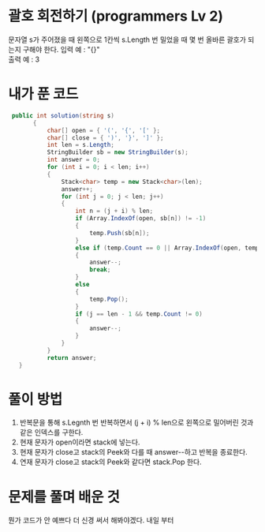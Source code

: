 # 괄호 회전하기 (programmers Lv 2)
 문자열 s가 주어졌을 때 왼쪽으로 1칸씩 s.Length 번 밀었을 때 몇 번 올바른 괄호가 되는지 구해야 한다.
 입력 예 : "[](){}"  
 출력 예 : 3
# 내가 푼 코드
 ```cs
  public int solution(string s)
        {
            char[] open = { '(', '{', '[' };
            char[] close = { ')', '}', ']' };
            int len = s.Length;
            StringBuilder sb = new StringBuilder(s);
            int answer = 0;
            for (int i = 0; i < len; i++)
            {
                Stack<char> temp = new Stack<char>(len);
                answer++;
                for (int j = 0; j < len; j++)
                {
                    int n = (j + i) % len;
                    if (Array.IndexOf(open, sb[n]) != -1)
                    {
                        temp.Push(sb[n]);
                    }
                    else if (temp.Count == 0 || Array.IndexOf(open, temp.Peek()) != Array.IndexOf(close, sb[n]))
                    {
                        answer--;
                        break;
                    }
                    else
                    {
                        temp.Pop();
                    }
                    if (j == len - 1 && temp.Count != 0)
                    {
                        answer--;
                    }
                }
            }
            return answer;
    }
 ```
# 풀이 방법
 1. 반복문을 통해 s.Legnth 번 반복하면서 (j + i) % len으로 왼쪽으로 밀어버린 것과 같은 인덱스를 구한다.
 1. 현재 문자가 open이라면 stack에 넣는다.
 1. 현재 문자가 close고 stack의 Peek와 다를 때 answer--하고 반복을 종료한다.
 1. 연재 문자가 close고 stack의 Peek와 같다면 stack.Pop 한다.
# 문제를 풀며 배운 것
 뭔가 코드가 안 예쁘다 더 신경 써서 해봐야겠다. 내일 부터
